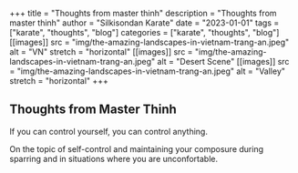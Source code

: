 +++
title = "Thoughts from master thinh"
description = "Thoughts from master thinh"
author = "Silkisondan Karate"
date = "2023-01-01"
tags = ["karate", "thoughts", "blog"]
categories = ["karate", "thoughts", "blog"]
[[images]]
  src = "img/the-amazing-landscapes-in-vietnam-trang-an.jpeg"
  alt = "VN"
  stretch = "horizontal"
[[images]]
  src = "img/the-amazing-landscapes-in-vietnam-trang-an.jpeg"
  alt = "Desert Scene"
[[images]]
  src = "img/the-amazing-landscapes-in-vietnam-trang-an.jpeg"
  alt = "Valley"
  stretch = "horizontal"
+++

## Thoughts from Master Thinh

If you can control yourself, you can control anything.

<p>
On the topic of self-control and maintaining your composure during sparring and in situations where you are unconfortable.
